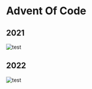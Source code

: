 # Advent Of Code

## 2021
![test](https://github.com/maratynsky/adventofcode/actions/workflows/year2021.yml/badge.svg)

## 2022
![test](https://github.com/maratynsky/adventofcode/actions/workflows/year2022.yml/badge.svg)